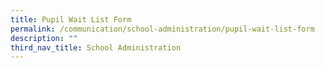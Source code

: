 ```yaml
---
title: Pupil Wait List Form
permalink: /communication/school-administration/pupil-wait-list-form
description: ""
third_nav_title: School Administration
---
```

